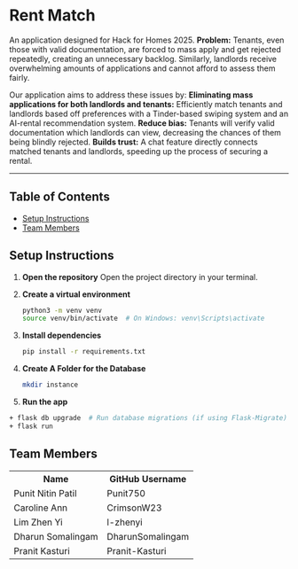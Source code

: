 # Rent Match
An application designed for Hack for Homes 2025.
**Problem:** Tenants, even those with valid documentation, are forced to mass apply and get rejected repeatedly, creating an unnecessary backlog. Similarly, landlords receive overwhelming amounts of applications and cannot afford to assess them fairly.

Our application aims to address these issues by:
**Eliminating mass applications for both landlords and tenants:** Efficiently match tenants and landlords based off preferences with a Tinder-based swiping system and an AI-rental recommendation system.
**Reduce bias:** Tenants will verify valid documentation which landlords can view, decreasing the chances of them being blindly rejected.
**Builds trust:** A chat feature directly connects matched tenants and landlords, speeding up the process of securing a rental.

---
## Table of Contents
- [Setup Instructions](#setup-instructions)
- [Team Members](#team-members)


## Setup Instructions

1. **Open the repository**
   Open the project directory in your terminal.

2. **Create a virtual environment**

   ```bash
   python3 -m venv venv
   source venv/bin/activate  # On Windows: venv\Scripts\activate

   ```

3. **Install dependencies**

   ```bash
   pip install -r requirements.txt

   ```
4. **Create A Folder for the Database**
   ```bash
   mkdir instance
   ```

5. **Run the app**

```bash
+ flask db upgrade  # Run database migrations (if using Flask-Migrate)
+ flask run

```

## Team Members

<table>
  <tr>
    <th>Name</th>
    <th>GitHub Username</th>
  </tr>
  <tr>
    <td>Punit Nitin Patil</td>
    <td>Punit750</td>
  </tr>
  <tr>
    <td>Caroline Ann</td>
    <td>CrimsonW23</td>
  </tr>
  <tr>
    <td>Lim Zhen Yi</td>
    <td>l-zhenyi</td>
  </tr>
  <tr>
    <td>Dharun Somalingam</td>
    <td>DharunSomalingam</td>
  </tr>
    <tr>
       <td>Pranit Kasturi</td>
       <td>Pranit-Kasturi</td>
  </tr>
</table>
